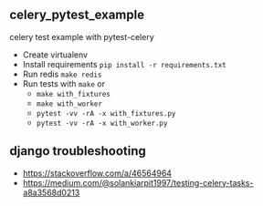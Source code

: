 ## celery_pytest_example

celery test example with pytest-celery

- Create virtualenv
- Install requirements `pip install -r requirements.txt`
- Run redis `make redis`
- Run tests with `make` or
  - `make with_fixtures`
  - `make with_worker`
  - `pytest -vv -rA -x with_fixtures.py`
  - `pytest -vv -rA -x with_worker.py`

## django troubleshooting

- https://stackoverflow.com/a/46564964
- https://medium.com/@solankiarpit1997/testing-celery-tasks-a8a3568d0213